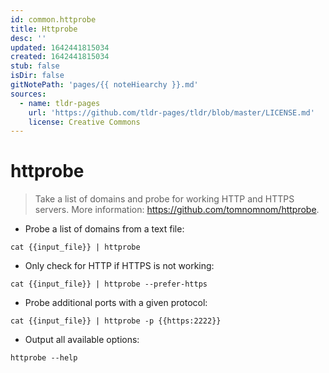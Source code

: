 ```yaml
---
id: common.httprobe
title: Httprobe
desc: ''
updated: 1642441815034
created: 1642441815034
stub: false
isDir: false
gitNotePath: 'pages/{{ noteHiearchy }}.md'
sources:
  - name: tldr-pages
    url: 'https://github.com/tldr-pages/tldr/blob/master/LICENSE.md'
    license: Creative Commons
---
```

# httprobe

> Take a list of domains and probe for working HTTP and HTTPS servers.
> More information: <https://github.com/tomnomnom/httprobe>.

- Probe a list of domains from a text file:

`cat {{input_file}} | httprobe`

- Only check for HTTP if HTTPS is not working:

`cat {{input_file}} | httprobe --prefer-https`

- Probe additional ports with a given protocol:

`cat {{input_file}} | httprobe -p {{https:2222}}`

- Output all available options:

`httprobe --help`

